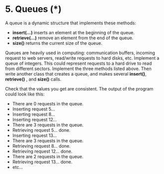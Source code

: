 # 5. Queues (*)
A queue is a dynamic structure that implements these methods:
- **insert(...)** inserts an element at the beginning of the queue.
- **retrieve(...)** remove an element from the end of the queue.
- **size()** returns the current size of the queue.

Queues are heavily used in computing: communication buffers, incoming request to 
web servers, read/write requests to hard disks, etc.
Implement a queue of integers. This could represent requests to a hard drive to 
read from different sectors. Implement the three methods listed above.
Then write another class that creates a queue, and makes several **insert()**,
**retrieve()** , and **size()** calls.

Check that the values you get are consistent. The output of the program could 
look like this:

* There are 0 requests in the queue.
* Inserting request 5...
* Inserting request 8...
* Inserting request 12...
* There are 3 requests in the queue.
* Retrieving request 5... done.
* Inserting request 13...
* There are 3 requests in the queue.
* Retrieving request 8... done.
* Retrieving request 12... done.
* There are 2 requests in the queue.
* Retrieving request 13... done.
* etc...